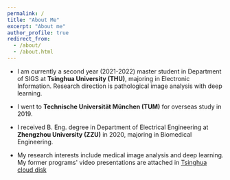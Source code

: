 ```yaml
---
permalink: /
title: "About Me"
excerpt: "About me"
author_profile: true
redirect_from: 
  - /about/
  - /about.html
---
```



* I am currently a second year (2021-2022) master student in Department of SIGS at **Tsinghua University (THU)**, majoring in Electronic Information. Research direction is pathological image analysis with deep learning.

* I went to **Technische Universität München (TUM)** for overseas study in 2019.

* I received B. Eng. degree in Department of Electrical Engineering at **Zhengzhou University (ZZU)** in 2020, majoring in Biomedical Engineering.

* My research interests include medical image analysis and deep learning. My former programs' video presentations are attached in [Tsinghua cloud disk](https://cloud.tsinghua.edu.cn/d/7c7f37fe497547199a63/)
